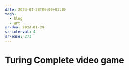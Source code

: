 ```yaml
---
date: 2023-08-28T00:00+03:00
tags:
  - blog
  - art
sr-due: 2024-01-29
sr-interval: 4
sr-ease: 273
---
```


# Turing Complete video game

